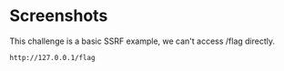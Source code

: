 # Screenshots
This challenge is a basic SSRF example, we can't access /flag directly.
```
http://127.0.0.1/flag
```
